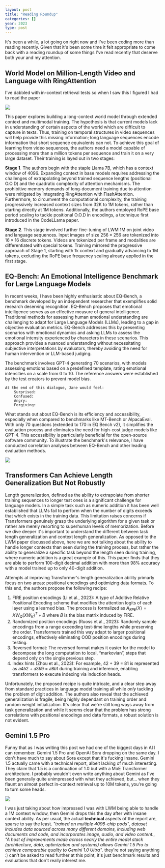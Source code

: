 ```yaml
---
layout: post
title: "Reading Roundup"
categories: []
year: 2023
type: post
---
```


It's been a while, a lot going on right now and I've been coding more than reading recently. Given that it's been some time it felt appropriate to come back with a reading roundup of some things I've read recently that deserve both your and my attention. 

## World Model on Million-Length Video and Language with RingAttention

I've dabbled with in-context retrieval tests so when I saw this I figured I had to read the paper

![](/images/lwmneedle.png)

This paper explores building a long-context world model through extended context and multimodal training. The hypothesis is that current models lack in understanding of certain aspects of the world which are difficult to capture in texts. Thus, training on temporal structures in video sequences will help provide this missing information; long language sequences encode information that short sequence equivalents can not. To achieve this goal of learning from video sequences, the authors need a model capable of processing more than a million tokens per sequence and train it on a very large dataset. Their training is layed out in two stages: 

**Stage 1**. The authors begin with the staple Llama 7B, which has a context window of 4096. Expanding context in base models requires addressing the challenges of extrapolating beyond trained sequence lengths (positional O.O.D) and the quadratic complexity of attention mechanisms. The prohibitive memory demands of long-document training due to attention were mitigated by integrating RingAttention with FlashAttention. Furthermore, to circumvent the computational complexity, the training progressively increased context sizes from 32K to 1M tokens, rather than starting directly at 1M tokens. Additionally, the authors employed RoPE base period scaling to tackle positional O.O.D in encodings, a technique first introduced in the CodeLLama paper.

**Stage 2**. This stage involved further fine-tuning of LWM 1M on joint video and language sequences. Input images of size $256 \times 256$ are tokenized into $16 \times 16$ discrete tokens. Videos are tokenized per frame and modalities are differentiated with special tokens. Training mirrored the progressive approach of Stage 1, starting with 1k context and gradually advancing to 1M tokens, excluding the RoPE base frequency scaling already applied in the first stage.

## EQ-Bench: An Emotional Intelligence Benchmark for Large Language Models
In recent weeks, I have been highly enthusiastic about EQ-Bench, a benchmark developed by an independent researcher that exemplifies solid research deserving recognition. EQ-Bench proposes that emotional intelligence serves as an effective measure of general intelligence. Traditional methods for assessing human emotional understanding are challenging to adapt for Large Language Models (LLMs), leading to a gap in objective evaluation metrics. EQ-Bench addresses this by presenting scenarios with emotional dynamics and asking LLMs to assess the emotional intensity experienced by characters in these scenarios. This approach provides a nuanced understanding without necessitating subjective interpretations by evaluators, thereby avoiding the need for human intervention or LLM-based judging.

The benchmark involves GPT-4 generating 70 scenarios, with models assessing emotions based on a predefined template, rating emotional intensities on a scale from 0 to 10. The reference answers were established by the test creators to prevent model bias.

```
At the end of this dialogue, Jane would feel:
    Surprised:
    Confused:
    Angry:
    Forgiving:
```

What stands out about EQ-Bench is its efficiency and accessibility, especially when compared to benchmarks like MT-Bench or AlpacaEval. With only 70 questions (extended to 170 in EQ Bench v2), it simplifies the evaluation process and eliminates the need for high-cost judge models like GPT-4. This accessibility is particularly beneficial for the open-source software community. To illustrate the benchmark's relevance, I have conducted correlation analyses between EQ-Bench and other leading evaluation methods.

![](/images/eqbenchcorr.png)

## Transformers Can Achieve Length Generalization But Not Robustly
Length generalization, defined as the ability to extrapolate from shorter training sequences to longer test ones is a significant challenge for language models. In a simple task such as numeric addition it has been well established that LLMs fail to perform when the number of digits exceeds that which exists in the training data. This limitation raises concerns if Transformers genuinely grasp the underlying algorithm for a given task or rather are merely resorting to superhuman levels of memorization. Before we dive deeper it's important to understand the different between task length generalization and context length generalization. As opposed to the LWM paper discussed above, here we are not talking about the ability to handle longer contexts than seen during the training process, but rather the ability to generalize a specific task beyond the length seen during training, where numeric addition is a great example of this. This paper finds that they are able to perform 100-digit decimal addition with more than 98% accuracy with a model trained up to only 40-digit addition. 

Attempts at improving Transformer's length generalization ability primarly focus on two areas: positional encodings and optimizing data formats. To this end, the authors propose the following recipe:

1. FIRE position encodings (Li et al., 2023): A type of Additive Relative Positional Encoding scheme that modifies the attention logits of each layer using a learned bias. The process is formalized as $A_{RPE}(X) = XW_Q(XW_K)^T + B$ where $B$ is the bias matrix induced by FIRE.
2. Randomized position encodings (Ruoss et al., 2023): Randomly sample encodings from a range exceeding test-time lengths while preserving the order. Transformers trained this way adapt to larger positional encodings, effectively eliminating OOD position encodings during testing. 
3. Reversed format: The reversed format makes it easier for the model to decompose the long computation to local, “markovian”, steps that depend only on the single previous step.
4. Index hints (Zhou et al., 2023): For example, 42 + 39 = 81 is represented as 𝑎4𝑏2 + 𝑎3𝑏9 = 𝑎8𝑏1 during training and inference, enabling transformers to execute indexing via induction heads.

Unfortunately, the proposed recipe is quite intricate, and a clear step away from standard practices in language model training all while *only* tackling the problem of digit addition. The authors also reveal that the achieved generalization is fragile, being highly dependant on training order and random weight initialization. It's clear that we're still long ways away from task generalization and while it seems clear that the problem has strong correlations with positional encodings and data formats, a robust solution is not evident.   

## Gemini 1.5 Pro
Funny that as I was writing this post we had one of the biggest days in AI I can remember. Gemini 1.5 Pro and OpenAI Sora dropping on the same day. I don't have much to say about Sora except that it's fucking insane. Gemini 1.5 actually came with a technical report, albeit lacking of much interesting. They claim that 1.5 is a continuation of 1.0 but with a MoE Transformer architecture. I probably wouldn't even write anything about Gemini as I've been generally quite unimpressed with what they achieved, but... when they flaunt an almost perfect in-context retrieval up to 10M tokens, you're going to turn some heads.

![](/images/geminicontext.png)

I was just taking about how impressed I was with LWM being able to handle a 1M context window, then Gemini drops this the day after with insane context ability. As per usual, the actual **technical** aspects of the report are, sparse to say the least. *"trained on multiple 4096-chip pods"*, *dataset includes data sourced across many different domains, including web documents and code, and incorporates image, audio, and video content.*, *"A host of improvements made across nearly the entire model stack (architecture, data, optimization and systems) allows Gemini 1.5 Pro to achieve comparable quality to Gemini 1.0 Ultra"*. they're not saying anything :) can't be asked to read further at this point, it's just benchmark results and evaluations that don't really interest me.



